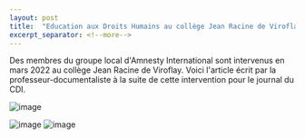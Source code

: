 ```yaml
---
layout: post
title:  "Education aux Droits Humains au collège Jean Racine de Viroflay"
excerpt_separator: <!--more-->
---
```


Des membres du groupe local d'Amnesty International sont intervenus en mars 2022 au collège Jean Racine de Viroflay. Voici l'article écrit par la professeur-documentaliste à la suite de cette intervention pour le journal du CDI.

![image]({{site.url}}/SiteAmenesty121/assets/images/22052022/1.jfif)
<!--more-->
![image]({{site.url}}/SiteAmenesty121/assets/images/22052022/2.jfif)
![image]({{site.url}}/SiteAmenesty121/assets/images/22052022/3.jfif)